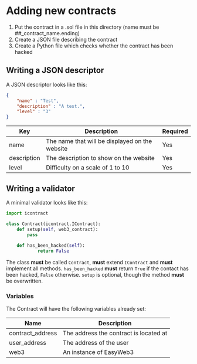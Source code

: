 # Adding new contracts
1. Put the contract in a .sol file in this directory (name must be ##_contract_name.ending)
2. Create a JSON file describing the contract
3. Create a Python file which checks whether the contract has been hacked 

## Writing a JSON descriptor
A JSON descriptor looks like this:
```json
{
    "name" : "Test",
    "description" : "A test.",
    "level" : "3"
}
```

| Key           | Description                                         | Required |
| ------------- | --------------------------------------------------- | -------- |
| name          | The name that will be displayed on the website      | Yes      |
| description   | The description to show on the website              | Yes      |
| level         | Difficulty on a scale of 1 to 10                    | Yes      |


## Writing a validator
A minimal validator looks like this:
```python
import icontract

class Contract(icontract.IContract):
    def setup(self, web3_contract):
        pass
        
    def has_been_hacked(self):
            return False
```
The class **must** be called `Contract`, **must** extend `IContract` and **must** implement all methods.
`has_been_hacked` **must** return `True` if the contact has been hacked, `False` otherwise.
`setup` is optional, though the method **must** be overwritten.

### Variables
The Contract will have the following variables already set: 

| Name             | Description                            |
| ---------------- | -------------------------------------- |
| contract_address | The address the contract is located at |
| user_address     | The address of the user                |
| web3             | An instance of EasyWeb3                |